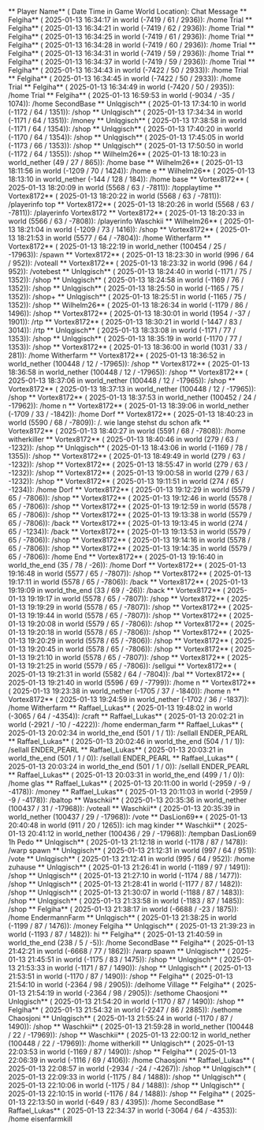 ** Player Name** ( Date  Time in  Game World Location):  Chat Message
** Felgiha** ( 2025-01-13  16:34:17 in  world (-7419 / 61 / 2936)): /home Trial
** Felgiha** ( 2025-01-13  16:34:21 in  world (-7419 / 62 / 2936)): /home Trial
** Felgiha** ( 2025-01-13  16:34:25 in  world (-7419 / 61 / 2936)): /home Trial
** Felgiha** ( 2025-01-13  16:34:28 in  world (-7419 / 60 / 2936)): /home Trial
** Felgiha** ( 2025-01-13  16:34:31 in  world (-7419 / 59 / 2936)): /home Trial
** Felgiha** ( 2025-01-13  16:34:37 in  world (-7419 / 59 / 2936)): /home Trial
** Felgiha** ( 2025-01-13  16:34:43 in  world (-7422 / 50 / 2933)): /home Trial
** Felgiha** ( 2025-01-13  16:34:45 in  world (-7422 / 50 / 2933)): /home Trial
** Felgiha** ( 2025-01-13  16:34:49 in  world (-7420 / 50 / 2935)): /home Trial
** Felgiha** ( 2025-01-13  16:59:53 in  world (-9034 / -35 / 1074)): /home SecondBase
** Unlqgisch** ( 2025-01-13  17:34:10 in  world (-1172 / 64 / 1351)): /shop
** Unlqgisch** ( 2025-01-13  17:34:34 in  world (-1171 / 64 / 1351)): /money
** Unlqgisch** ( 2025-01-13  17:38:58 in  world (-1171 / 64 / 1354)): /shop
** Unlqgisch** ( 2025-01-13  17:40:20 in  world (-1170 / 64 / 1354)): /shop
** Unlqgisch** ( 2025-01-13  17:45:05 in  world (-1173 / 66 / 1353)): /shop
** Unlqgisch** ( 2025-01-13  17:50:50 in  world (-1172 / 64 / 1355)): /shop
** Wilhelm26** ( 2025-01-13  18:10:23 in  world_nether (49 / 27 / 865)): /home base
** Wilhelm26** ( 2025-01-13  18:11:56 in  world (-1209 / 70 / 1424)): /home e
** Wilhelm26** ( 2025-01-13  18:13:10 in  world_nether (-144 / 128 / 184)): /home base
** Vortex8172** ( 2025-01-13  18:20:09 in  world (5568 / 63 / -7811)): /topplaytime
** Vortex8172** ( 2025-01-13  18:20:22 in  world (5568 / 63 / -7811)): /playerinfo top
** Vortex8172** ( 2025-01-13  18:20:26 in  world (5568 / 63 / -7811)): /playerinfo Vortex8172
** Vortex8172** ( 2025-01-13  18:20:33 in  world (5566 / 63 / -7808)): /playerinfo Waschkii
** Wilhelm26** ( 2025-01-13  18:21:04 in  world (-1209 / 73 / 1416)): /shop
** Vortex8172** ( 2025-01-13  18:21:53 in  world (5577 / 64 / -7804)): /home Witherfarm
** Vortex8172** ( 2025-01-13  18:22:19 in  world_nether (100454 / 25 / -17963)): /spawn
** Vortex8172** ( 2025-01-13  18:23:30 in  world (996 / 64 / 952)): /voteall
** Vortex8172** ( 2025-01-13  18:23:32 in  world (996 / 64 / 952)): /votebest
** Unlqgisch** ( 2025-01-13  18:24:40 in  world (-1171 / 75 / 1352)): /shop
** Unlqgisch** ( 2025-01-13  18:24:58 in  world (-1169 / 76 / 1352)): /shop
** Unlqgisch** ( 2025-01-13  18:25:50 in  world (-1165 / 75 / 1352)): /shop+
** Unlqgisch** ( 2025-01-13  18:25:51 in  world (-1165 / 75 / 1352)): /shop
** Wilhelm26** ( 2025-01-13  18:26:34 in  world (-1179 / 86 / 1496)): /shop
** Vortex8172** ( 2025-01-13  18:30:01 in  world (1954 / -37 / 1901)): /rtp
** Vortex8172** ( 2025-01-13  18:30:21 in  world (-1447 / 83 / 3014)): /rtp
** Unlqgisch** ( 2025-01-13  18:33:08 in  world (-1171 / 77 / 1353)): /shop
** Unlqgisch** ( 2025-01-13  18:35:19 in  world (-1170 / 77 / 1353)): /shop
** Vortex8172** ( 2025-01-13  18:36:00 in  world (1031 / 33 / 281)): /home Witherfarm
** Vortex8172** ( 2025-01-13  18:36:52 in  world_nether (100448 / 12 / -17965)): /shop
** Vortex8172** ( 2025-01-13  18:36:58 in  world_nether (100448 / 12 / -17965)): /shop
** Vortex8172** ( 2025-01-13  18:37:06 in  world_nether (100448 / 12 / -17965)): /shop
** Vortex8172** ( 2025-01-13  18:37:13 in  world_nether (100448 / 12 / -17965)): /shop
** Vortex8172** ( 2025-01-13  18:37:53 in  world_nether (100452 / 24 / -17962)): /home n
** Vortex8172** ( 2025-01-13  18:39:06 in  world_nether (-1709 / 33 / -1842)): /home Dorf
** Vortex8172** ( 2025-01-13  18:40:23 in  world (5590 / 68 / -7809)): /. wie lange stehst du schon afk
** Vortex8172** ( 2025-01-13  18:40:27 in  world (5591 / 68 / -7808)): /home witherkiller
** Vortex8172** ( 2025-01-13  18:40:46 in  world (279 / 63 / -1232)): /shop
** Unlqgisch** ( 2025-01-13  18:43:06 in  world (-1169 / 78 / 1355)): /shop
** Vortex8172** ( 2025-01-13  18:49:49 in  world (279 / 63 / -1232)): /shop
** Vortex8172** ( 2025-01-13  18:55:47 in  world (279 / 63 / -1232)): /shop
** Vortex8172** ( 2025-01-13  19:00:58 in  world (279 / 63 / -1232)): /shop
** Vortex8172** ( 2025-01-13  19:11:51 in  world (274 / 65 / -1234)): /home Dorf
** Vortex8172** ( 2025-01-13  19:12:29 in  world (5579 / 65 / -7806)): /shop
** Vortex8172** ( 2025-01-13  19:12:46 in  world (5578 / 65 / -7806)): /shop
** Vortex8172** ( 2025-01-13  19:12:59 in  world (5578 / 65 / -7806)): /shop
** Vortex8172** ( 2025-01-13  19:13:38 in  world (5579 / 65 / -7806)): /back
** Vortex8172** ( 2025-01-13  19:13:45 in  world (274 / 65 / -1234)): /back
** Vortex8172** ( 2025-01-13  19:13:53 in  world (5579 / 65 / -7806)): /shop
** Vortex8172** ( 2025-01-13  19:14:16 in  world (5578 / 65 / -7806)): /shop
** Vortex8172** ( 2025-01-13  19:14:35 in  world (5579 / 65 / -7806)): /home End
** Vortex8172** ( 2025-01-13  19:16:40 in  world_the_end (35 / 78 / -26)): /home Dorf
** Vortex8172** ( 2025-01-13  19:16:48 in  world (5577 / 65 / -7807)): /shop
** Vortex8172** ( 2025-01-13  19:17:11 in  world (5578 / 65 / -7806)): /back
** Vortex8172** ( 2025-01-13  19:19:09 in  world_the_end (33 / 69 / -26)): /back
** Vortex8172** ( 2025-01-13  19:19:17 in  world (5578 / 65 / -7807)): /shop
** Vortex8172** ( 2025-01-13  19:19:29 in  world (5578 / 65 / -7807)): /shop
** Vortex8172** ( 2025-01-13  19:19:44 in  world (5578 / 65 / -7807)): /shop
** Vortex8172** ( 2025-01-13  19:20:08 in  world (5579 / 65 / -7806)): /shop
** Vortex8172** ( 2025-01-13  19:20:18 in  world (5578 / 65 / -7806)): /shop
** Vortex8172** ( 2025-01-13  19:20:29 in  world (5578 / 65 / -7806)): /shop
** Vortex8172** ( 2025-01-13  19:20:45 in  world (5578 / 65 / -7806)): /shop
** Vortex8172** ( 2025-01-13  19:21:10 in  world (5578 / 65 / -7807)): /shop
** Vortex8172** ( 2025-01-13  19:21:25 in  world (5579 / 65 / -7806)): /sellgui
** Vortex8172** ( 2025-01-13  19:21:31 in  world (5582 / 64 / -7804)): /bal
** Vortex8172** ( 2025-01-13  19:21:40 in  world (5596 / 69 / -7799)): /home n
** Vortex8172** ( 2025-01-13  19:23:38 in  world_nether (-1705 / 37 / -1840)): /home n
** Vortex8172** ( 2025-01-13  19:24:59 in  world_nether (-1702 / 36 / -1837)): /home Witherfarm
** Raffael_Lukas** ( 2025-01-13  19:48:02 in  world (-3065 / 64 / -4354)): /craft
** Raffael_Lukas** ( 2025-01-13  20:02:21 in  world (-2921 / -10 / -4222)): /home enderman_farm
** Raffael_Lukas** ( 2025-01-13  20:02:34 in  world_the_end (501 / 1 / 1)): /sellall ENDER_PEARL
** Raffael_Lukas** ( 2025-01-13  20:02:46 in  world_the_end (504 / 1 / 1)): /sellall ENDER_PEARL
** Raffael_Lukas** ( 2025-01-13  20:03:21 in  world_the_end (501 / 1 / 0)): /sellall ENDER_PEARL
** Raffael_Lukas** ( 2025-01-13  20:03:24 in  world_the_end (501 / 1 / 0)): /sellall ENDER_PEARL
** Raffael_Lukas** ( 2025-01-13  20:03:31 in  world_the_end (499 / 1 / 0)): /home glas
** Raffael_Lukas** ( 2025-01-13  20:11:00 in  world (-2959 / -9 / -4178)): /money
** Raffael_Lukas** ( 2025-01-13  20:11:03 in  world (-2959 / -9 / -4178)): /baltop
** Waschkii** ( 2025-01-13  20:35:36 in  world_nether (100437 / 31 / -17968)): /voteall
** Waschkii** ( 2025-01-13  20:35:39 in  world_nether (100437 / 29 / -17968)): /vote
** DasLion69** ( 2025-01-13  20:40:48 in  world (911 / 20 / 1265)): ich mag kinder
** Waschkii** ( 2025-01-13  20:41:12 in  world_nether (100436 / 29 / -17968)): /tempban DasLion69 1h Pedo
** Unlqgisch** ( 2025-01-13  21:12:18 in  world (-1178 / 87 / 1478)): /warp spawn
** Unlqgisch** ( 2025-01-13  21:12:31 in  world (997 / 64 / 951)): /vote
** Unlqgisch** ( 2025-01-13  21:12:41 in  world (995 / 64 / 952)): /home zuhause
** Unlqgisch** ( 2025-01-13  21:26:41 in  world (-1189 / 97 / 1491)): /shop
** Unlqgisch** ( 2025-01-13  21:27:10 in  world (-1174 / 88 / 1477)): /shop
** Unlqgisch** ( 2025-01-13  21:28:41 in  world (-1177 / 87 / 1482)): /shop
** Unlqgisch** ( 2025-01-13  21:30:07 in  world (-1188 / 87 / 1483)): /shop
** Unlqgisch** ( 2025-01-13  21:33:58 in  world (-1183 / 87 / 1485)): /shop
** Felgiha** ( 2025-01-13  21:38:17 in  world (-6688 / -23 / 1875)): /home EndermannFarm
** Unlqgisch** ( 2025-01-13  21:38:25 in  world (-1199 / 87 / 1476)): /money Felgiha
** Unlqgisch** ( 2025-01-13  21:39:23 in  world (-1193 / 87 / 1482)): hi
** Felgiha** ( 2025-01-13  21:40:59 in  world_the_end (238 / 5 / -5)): /home SecondBase
** Felgiha** ( 2025-01-13  21:42:21 in  world (-6668 / 77 / 1862)): /warp spawn
** Unlqgisch** ( 2025-01-13  21:45:51 in  world (-1175 / 83 / 1475)): /shop
** Unlqgisch** ( 2025-01-13  21:53:33 in  world (-1171 / 87 / 1490)): /shop
** Unlqgisch** ( 2025-01-13  21:53:51 in  world (-1170 / 87 / 1490)): /shop
** Felgiha** ( 2025-01-13  21:54:10 in  world (-2364 / 98 / 2905)): /delhome Village
** Felgiha** ( 2025-01-13  21:54:19 in  world (-2364 / 98 / 2905)): /sethome Chaosjoni
** Unlqgisch** ( 2025-01-13  21:54:20 in  world (-1170 / 87 / 1490)): /shop
** Felgiha** ( 2025-01-13  21:54:32 in  world (-2247 / 86 / 2885)): /sethome Chaosjoni
** Unlqgisch** ( 2025-01-13  21:55:24 in  world (-1170 / 87 / 1490)): /shop
** Waschkii** ( 2025-01-13  21:59:28 in  world_nether (100448 / 22 / -17969)): /shop
** Waschkii** ( 2025-01-13  22:00:12 in  world_nether (100448 / 22 / -17969)): /home witherkill
** Unlqgisch** ( 2025-01-13  22:03:53 in  world (-1169 / 87 / 1490)): /shop
** Felgiha** ( 2025-01-13  22:06:39 in  world (-1116 / 69 / 4106)): /home Chaosjoni
** Raffael_Lukas** ( 2025-01-13  22:08:57 in  world (-2934 / -24 / -4267)): /shop
** Unlqgisch** ( 2025-01-13  22:09:33 in  world (-1175 / 84 / 1488)): /shop
** Unlqgisch** ( 2025-01-13  22:10:06 in  world (-1175 / 84 / 1488)): /shop
** Unlqgisch** ( 2025-01-13  22:10:15 in  world (-1176 / 84 / 1488)): /shop
** Felgiha** ( 2025-01-13  22:13:50 in  world (-649 / 83 / 4395)): /home SecondBase
** Raffael_Lukas** ( 2025-01-13  22:34:37 in  world (-3064 / 64 / -4353)): /home eisenfarmkill
